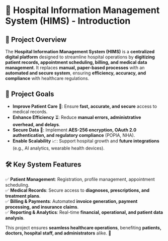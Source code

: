 # 🏥 Hospital Information Management System (HIMS) - Introduction  

## 📌 Project Overview  
The **Hospital Information Management System (HIMS)** is a **centralized digital platform** designed to streamline hospital operations by **digitizing patient records, appointment scheduling, billing, and medical data management**. It replaces **manual, paper-based processes** with an **automated and secure system**, ensuring **efficiency, accuracy, and compliance** with healthcare regulations.  

## 🎯 Project Goals  
- **Improve Patient Care** 🏥: Ensure **fast, accurate, and secure** access to medical records.  
- **Enhance Efficiency** ⏳: Reduce **manual errors, administrative overhead, and delays**.  
- **Secure Data** 🔐: Implement **AES-256 encryption, OAuth 2.0 authentication, and regulatory compliance** (POPIA, NHA).  
- **Enable Scalability** 📈: Support hospital growth and **future integrations** (e.g., AI analytics, wearable health devices).  

## 🛠 Key System Features  
✅ **Patient Management**: Registration, profile management, appointment scheduling.  
✅ **Medical Records**: Secure access to **diagnoses, prescriptions, and treatment plans**.  
✅ **Billing & Payments**: Automated **invoice generation, payment processing, and insurance claims**.  
✅ **Reporting & Analytics**: Real-time **financial, operational, and patient data analysis**.  

This project ensures **seamless healthcare operations**, benefiting **patients, doctors, hospital staff, and administrators** alike. 🚀  

